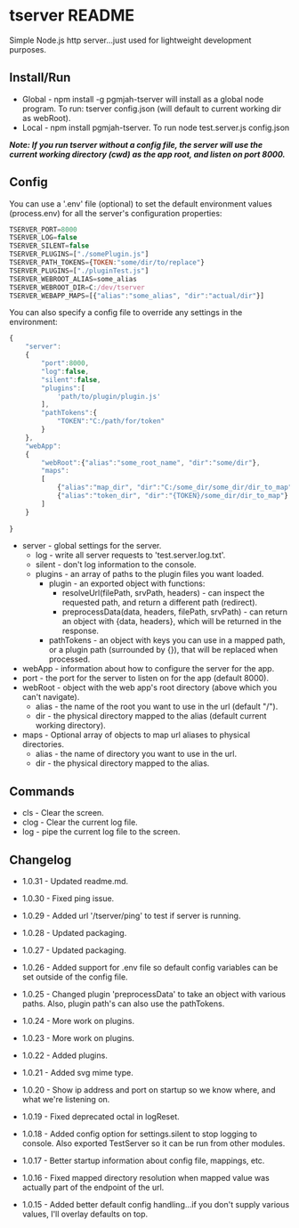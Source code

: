 # tserver README

Simple Node.js http server...just used for lightweight development purposes.

## Install/Run
* Global - npm install -g pgmjah-tserver will install as a global node program.  To run: tserver config.json (will default to current working dir as webRoot).
* Local - npm install pgmjah-tserver. To run node test.server.js config.json

***Note: If you run tserver without a config file, the server will use the current working directory (cwd) as the app root, and listen on port 8000.***

## Config
You can use a '.env' file (optional) to set the default environment values (process.env) for all the server's configuration properties:
```javascript
TSERVER_PORT=8000
TSERVER_LOG=false
TSERVER_SILENT=false
TSERVER_PLUGINS=["./somePlugin.js"]
TSERVER_PATH_TOKENS={TOKEN:"some/dir/to/replace"}
TSERVER_PLUGINS=["./pluginTest.js"]
TSERVER_WEBROOT_ALIAS=some_alias
TSERVER_WEBROOT_DIR=C:/dev/tserver
TSERVER_WEBAPP_MAPS=[{"alias":"some_alias", "dir":"actual/dir"}]
```

You can also specify a config file to override any settings in the environment:
```javascript
{
	"server":
	{
		"port":8000,
		"log":false,
		"silent":false,
		"plugins":[
			'path/to/plugin/plugin.js'
		],
		"pathTokens":{
			"TOKEN":"C:/path/for/token"
		}
	},
	"webApp":
	{
		"webRoot":{"alias":"some_root_name", "dir":"some/dir"},
		"maps":
		[
			{"alias":"map_dir", "dir":"C:/some_dir/some_dir/dir_to_map"}
			{"alias":"token_dir", "dir":"{TOKEN}/some_dir/dir_to_map"}
		]
	}
	
}
```
* server - global settings for the server.
	* log - write all server requests to 'test.server.log.txt'.
	* silent - don't log information to the console.
	* plugins - an array of paths to the plugin files you want loaded.
		* plugin - an exported object with functions:
			* resolveUrl(filePath, srvPath, headers) - can inspect the requested path, and return a different path (redirect).
			* preprocessData(data, headers, filePath, srvPath) - can return an object with {data, headers}, which will be returned in the response.
		* pathTokens - an object with keys you can use in a mapped path, or a plugin path (surrounded by {}), that will be replaced when processed.
* webApp - information about how to configure the server for the app.
* port - the port for the server to listen on for the app (default 8000).
* webRoot - object with the web app's root directory (above which you can't navigate).
	* alias - the name of the root you want to use in the url (default "/").
	* dir - the physical directory mapped to the alias (default current working directory).
* maps - Optional array of objects to map url aliases to physical directories.
	* alias - the name of directory you want to use in the url.
	* dir - the physical directory mapped to the alias.

## Commands
* cls - Clear the screen.
* clog - Clear the current log file.
* log - pipe the current log file to the screen.

## Changelog

* 1.0.31 - Updated readme.md.

* 1.0.30 - Fixed ping issue.

* 1.0.29 - Added url '/tserver/ping' to test if server is running.

* 1.0.28 - Updated packaging.

* 1.0.27 - Updated packaging.

* 1.0.26 - Added support for .env file so default config variables can be set outside of the config file.

* 1.0.25 - Changed plugin 'preprocessData' to take an object with various paths.  Also, plugin path's can also use the pathTokens.

* 1.0.24 - More work on plugins.

* 1.0.23 - More work on plugins.

* 1.0.22 - Added plugins.

* 1.0.21 - Added svg mime type.

* 1.0.20 - Show ip address and port on startup so we know where, and what we're listening on.

* 1.0.19 - Fixed deprecated octal in logReset.

* 1.0.18 - Added config option for settings.silent to stop logging to console.  Also exported TestServer so it can be run from other modules.

* 1.0.17 - Better startup information about config file, mappings, etc.

* 1.0.16 - Fixed mapped directory resolution when mapped value was actually part of the endpoint of the url.

* 1.0.15 - Added better default config handling...if you don't supply various values, I'll overlay defaults on top.
